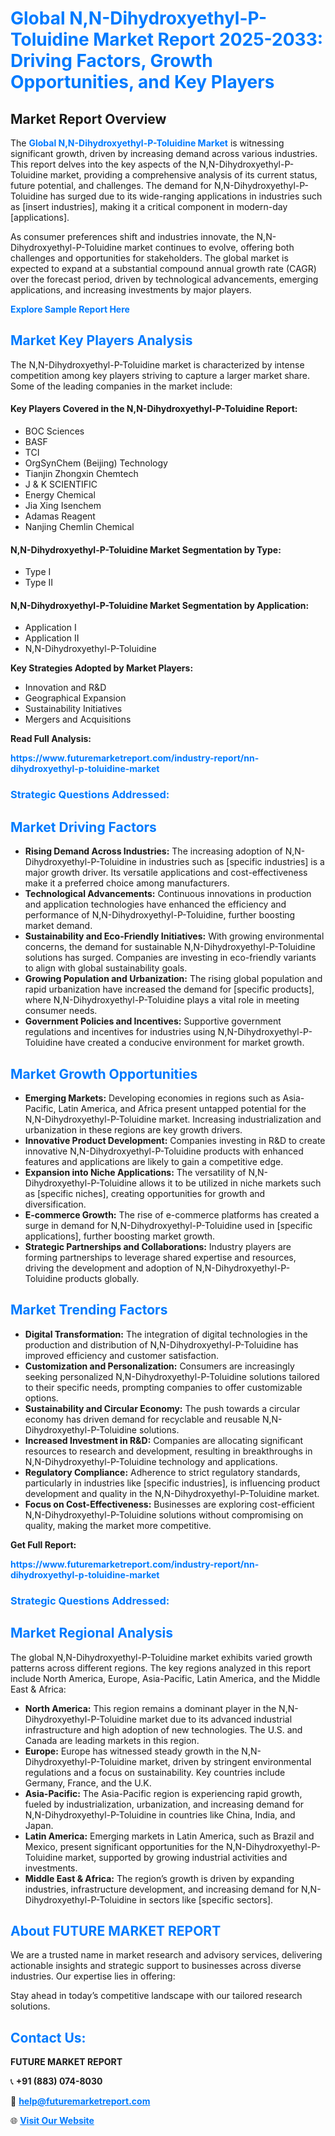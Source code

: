 <h1 style="color: #007BFF;">Global N,N-Dihydroxyethyl-P-Toluidine Market Report 2025-2033: Driving Factors, Growth Opportunities, and Key Players</h1>

<section id="overview">
<h2>Market Report Overview</h2>
<p>The <a href="https://www.futuremarketreport.com/industry-report/nn-dihydroxyethyl-p-toluidine-market" style="color: #007BFF; text-decoration: none;"><strong>Global N,N-Dihydroxyethyl-P-Toluidine Market</strong></a> is witnessing significant growth, driven by increasing demand across various industries. This report delves into the key aspects of the N,N-Dihydroxyethyl-P-Toluidine market, providing a comprehensive analysis of its current status, future potential, and challenges. The demand for N,N-Dihydroxyethyl-P-Toluidine has surged due to its wide-ranging applications in industries such as [insert industries], making it a critical component in modern-day [applications].</p>
<p>As consumer preferences shift and industries innovate, the N,N-Dihydroxyethyl-P-Toluidine market continues to evolve, offering both challenges and opportunities for stakeholders. The global market is expected to expand at a substantial compound annual growth rate (CAGR) over the forecast period, driven by technological advancements, emerging applications, and increasing investments by major players.</p>
</section>

<section id="overview">
<p><a href="https://www.futuremarketreport.com/request-sample/reportId=111335" style="color: #007BFF; text-decoration: none;"><strong>Explore Sample Report Here</strong></a></p>
</section>

<section id="key-players">
<h2 style="color: #007BFF;">Market Key Players Analysis</h2>
<p>The N,N-Dihydroxyethyl-P-Toluidine market is characterized by intense competition among key players striving to capture a larger market share. Some of the leading companies in the market include:</p>
<h4>Key Players Covered in the N,N-Dihydroxyethyl-P-Toluidine Report:</h4>
<ul><li>BOC Sciences</li><li>BASF</li><li>TCI</li><li>OrgSynChem (Beijing) Technology</li><li>Tianjin Zhongxin Chemtech</li><li>J &amp; K SCIENTIFIC</li><li>Energy Chemical</li><li>Jia Xing Isenchem</li><li>Adamas Reagent</li><li>Nanjing Chemlin Chemical</li></ul>
<h4>N,N-Dihydroxyethyl-P-Toluidine Market Segmentation by Type:</h4>
<ul><li>Type I</li><li>Type II</li></ul>

<h4>N,N-Dihydroxyethyl-P-Toluidine Market Segmentation by Application:</h4>
<ul><li>Application I</li><li>Application II</li><li>N,N-Dihydroxyethyl-P-Toluidine</li></ul>
<p><strong>Key Strategies Adopted by Market Players:</strong></p>
<ul>
<li>Innovation and R&D</li>
<li>Geographical Expansion</li>
<li>Sustainability Initiatives</li>
<li>Mergers and Acquisitions</li>
</ul>
</section>

<section>
<p><strong>Read Full Analysis: </strong></p><a href="https://www.futuremarketreport.com/industry-report/nn-dihydroxyethyl-p-toluidine-market" style="color: #007BFF; text-decoration: none;"><strong>https://www.futuremarketreport.com/industry-report/nn-dihydroxyethyl-p-toluidine-market</strong></a>
<h3 style="color: #007BFF;">Strategic Questions Addressed:</h3>
</section>

<section id="driving-factors">
<h2 style="color: #007BFF;">Market Driving Factors</h2>
<ul>
<li><strong>Rising Demand Across Industries:</strong> The increasing adoption of N,N-Dihydroxyethyl-P-Toluidine in industries such as [specific industries] is a major growth driver. Its versatile applications and cost-effectiveness make it a preferred choice among manufacturers.</li>
<li><strong>Technological Advancements:</strong> Continuous innovations in production and application technologies have enhanced the efficiency and performance of N,N-Dihydroxyethyl-P-Toluidine, further boosting market demand.</li>
<li><strong>Sustainability and Eco-Friendly Initiatives:</strong> With growing environmental concerns, the demand for sustainable N,N-Dihydroxyethyl-P-Toluidine solutions has surged. Companies are investing in eco-friendly variants to align with global sustainability goals.</li>
<li><strong>Growing Population and Urbanization:</strong> The rising global population and rapid urbanization have increased the demand for [specific products], where N,N-Dihydroxyethyl-P-Toluidine plays a vital role in meeting consumer needs.</li>
<li><strong>Government Policies and Incentives:</strong> Supportive government regulations and incentives for industries using N,N-Dihydroxyethyl-P-Toluidine have created a conducive environment for market growth.</li>
</ul>
</section>

<section id="growth-opportunities">
<h2 style="color: #007BFF;">Market Growth Opportunities</h2>
<ul>
<li><strong>Emerging Markets:</strong> Developing economies in regions such as Asia-Pacific, Latin America, and Africa present untapped potential for the N,N-Dihydroxyethyl-P-Toluidine market. Increasing industrialization and urbanization in these regions are key growth drivers.</li>
<li><strong>Innovative Product Development:</strong> Companies investing in R&D to create innovative N,N-Dihydroxyethyl-P-Toluidine products with enhanced features and applications are likely to gain a competitive edge.</li>
<li><strong>Expansion into Niche Applications:</strong> The versatility of N,N-Dihydroxyethyl-P-Toluidine allows it to be utilized in niche markets such as [specific niches], creating opportunities for growth and diversification.</li>
<li><strong>E-commerce Growth:</strong> The rise of e-commerce platforms has created a surge in demand for N,N-Dihydroxyethyl-P-Toluidine used in [specific applications], further boosting market growth.</li>
<li><strong>Strategic Partnerships and Collaborations:</strong> Industry players are forming partnerships to leverage shared expertise and resources, driving the development and adoption of N,N-Dihydroxyethyl-P-Toluidine products globally.</li>
</ul>
</section>

<section id="trending-factors">
<h2 style="color: #007BFF;">Market Trending Factors</h2>
<ul>
<li><strong>Digital Transformation:</strong> The integration of digital technologies in the production and distribution of N,N-Dihydroxyethyl-P-Toluidine has improved efficiency and customer satisfaction.</li>
<li><strong>Customization and Personalization:</strong> Consumers are increasingly seeking personalized N,N-Dihydroxyethyl-P-Toluidine solutions tailored to their specific needs, prompting companies to offer customizable options.</li>
<li><strong>Sustainability and Circular Economy:</strong> The push towards a circular economy has driven demand for recyclable and reusable N,N-Dihydroxyethyl-P-Toluidine solutions.</li>
<li><strong>Increased Investment in R&D:</strong> Companies are allocating significant resources to research and development, resulting in breakthroughs in N,N-Dihydroxyethyl-P-Toluidine technology and applications.</li>
<li><strong>Regulatory Compliance:</strong> Adherence to strict regulatory standards, particularly in industries like [specific industries], is influencing product development and quality in the N,N-Dihydroxyethyl-P-Toluidine market.</li>
<li><strong>Focus on Cost-Effectiveness:</strong> Businesses are exploring cost-efficient N,N-Dihydroxyethyl-P-Toluidine solutions without compromising on quality, making the market more competitive.</li>
</ul>
</section>

<section>
<p><strong>Get Full Report: </strong></p><a href="https://www.futuremarketreport.com/industry-report/nn-dihydroxyethyl-p-toluidine-market" style="color: #007BFF; text-decoration: none;"><strong>https://www.futuremarketreport.com/industry-report/nn-dihydroxyethyl-p-toluidine-market</strong></a>
<h3 style="color: #007BFF;">Strategic Questions Addressed:</h3>
</section>


<section id="regional-analysis">
<h2 style="color: #007BFF;">Market Regional Analysis</h2>
<p>The global N,N-Dihydroxyethyl-P-Toluidine market exhibits varied growth patterns across different regions. The key regions analyzed in this report include North America, Europe, Asia-Pacific, Latin America, and the Middle East & Africa:</p>
<ul>
<li><strong>North America:</strong> This region remains a dominant player in the N,N-Dihydroxyethyl-P-Toluidine market due to its advanced industrial infrastructure and high adoption of new technologies. The U.S. and Canada are leading markets in this region.</li>
<li><strong>Europe:</strong> Europe has witnessed steady growth in the N,N-Dihydroxyethyl-P-Toluidine market, driven by stringent environmental regulations and a focus on sustainability. Key countries include Germany, France, and the U.K.</li>
<li><strong>Asia-Pacific:</strong> The Asia-Pacific region is experiencing rapid growth, fueled by industrialization, urbanization, and increasing demand for N,N-Dihydroxyethyl-P-Toluidine in countries like China, India, and Japan.</li>
<li><strong>Latin America:</strong> Emerging markets in Latin America, such as Brazil and Mexico, present significant opportunities for the N,N-Dihydroxyethyl-P-Toluidine market, supported by growing industrial activities and investments.</li>
<li><strong>Middle East & Africa:</strong> The region’s growth is driven by expanding industries, infrastructure development, and increasing demand for N,N-Dihydroxyethyl-P-Toluidine in sectors like [specific sectors].</li>
</ul>
</section>

<footer>
<h2 style="color: #007BFF;">About FUTURE MARKET REPORT</h2>
<p>We are a trusted name in market research and advisory services, delivering actionable insights and strategic support to businesses across diverse industries. Our expertise lies in offering:</p>

<p>Stay ahead in today’s competitive landscape with our tailored research solutions.</p>

<h2 style="color: #007BFF;">Contact Us:</h2>
<p><strong>FUTURE MARKET REPORT</strong></p>
<p>📞 <strong>+91 (883) 074-8030</strong></p>
<p>📧 <strong><a href="mailto:help@futuremarketreport.com" style="color: #007BFF;">help@futuremarketreport.com</a></strong></p>
<p>🌐 <strong><a href="https://www.futuremarketreport.com/" style="color: #007BFF;">Visit Our Website</a></strong></p>
</footer>